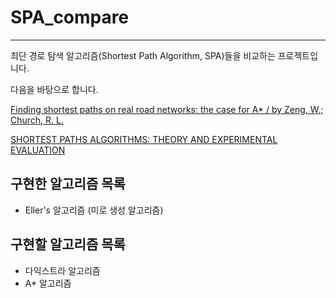# SPA_compare

---

최단 경로 탐색 알고리즘(Shortest Path Algorithm, SPA)들을 비교하는 프로젝트입니다.

다음을 바탕으로 합니다. 

[Finding shortest paths on real road networks: the case for A*
/ by Zeng, W.; Church, R. L.](https://zenodo.org/record/979689#.YOS3kRMza3I)

[SHORTEST PATHS ALGORITHMS: THEORY AND EXPERIMENTAL EVALUATION](http://citeseerx.ist.psu.edu/viewdoc/download?doi=10.1.1.54.8746&rep=rep1&type=pdf)


## 구현한 알고리즘 목록

- Eller's 알고리즘 (미로 생성 알고리즘)

## 구현할 알고리즘 목록

- 다익스트라 알고리즘
- A* 알고리즘


